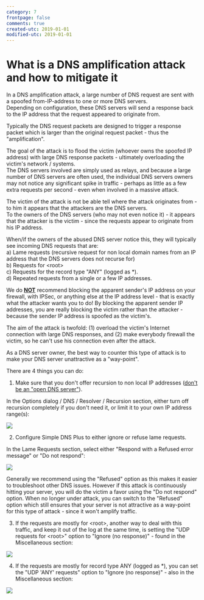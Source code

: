 ```yaml
---
category: 7
frontpage: false
comments: true
created-utc: 2019-01-01
modified-utc: 2019-01-01
---
```

# What is a DNS amplification attack and how to mitigate it

In a DNS amplification attack, a large number of DNS request are sent with a spoofed from-IP-address to one or more DNS servers.  
Depending on configuration, these DNS servers will send a response back to the IP address that the request appeared to originate from.  
  
Typically the DNS request packets are designed to trigger a response packet which is larger than the original request packet - thus the "amplification".  
  
The goal of the attack is to flood the victim (whoever owns the spoofed IP address) with large DNS response packets - ultimately overloading the victim's network / systems.  
The DNS servers involved are simply used as relays, and because a large number of DNS servers are often used, the individual DNS servers owners may not notice any significant spike in traffic - perhaps as little as a few extra requests per second - even when involved in a massive attack.  
  
The victim of the attack is not be able tell where the attack originates from - to him it appears that the attackers are the DNS servers.  
To the owners of the DNS servers (who may not even notice it) - it appears that the attacker is the victim - since the requests appear to originate from his IP address.  
  
When/if the owners of the abused DNS server notice this, they will typically see incoming DNS requests that are:  
a) Lame requests (recursive request for non local domain names from an IP address that the DNS servers does not recurse for)  
b) Requests for &lt;root&gt;  
c) Requests for the record type "ANY" (logged as *).  
d) Repeated requests from a single or a few IP addresses.  
  
  
We do **<u>NOT</u>** recommend blocking the apparent sender's IP address on your firewall, with IPSec, or anything else at the IP address level - that is exactly what the attacker wants you to do! By blocking the apparent sender IP addresses, you are really blocking the victim rather than the attacker - because the sender IP address is spoofed as the victim's.  

The aim of the attack is twofold: (1) overload the victim's Internet connection with large DNS responses, and (2) make everybody firewall the victim, so he can't use his connection even after the attack.

As a DNS server owner, the best way to counter this type of attack is to make your DNS server unattractive as a "way-point".

There are 4 things you can do:

1) Make sure that you don't offer recursion to non local IP addresses ([don't be an "open DNS server"](/kb/155/what-is-an-open-dns-server-and-how-do-i-fix-it)).  
  
In the Options dialog / DNS / Resolver / Recursion section, either turn off recursion completely if you don't need it, or limit it to your own IP address range(s):  

![](img/154/1.png)

  
2) Configure Simple DNS Plus to either ignore or refuse lame requests.

In the Lame Requests section, select either "Respond with a Refused error message" or "Do not respond":  

  
![](img/154/2.png)

Generally we recommend using the "Refused" option as this makes it easier to troubleshoot other DNS issues. However if this attack is continuously hitting your server, you will do the victim a favor using the "Do not respond" option. When no longer under attack, you can switch to the "Refused" option which still ensures that your server is not attractive as a way-point for this type of attack - since it won't amplify traffic.

3) If the requests are mostly for &lt;root&gt;, another way to deal with this traffic, and keep it out of the log at the same time, is setting the "UDP requests for &lt;root&gt;" option to "Ignore (no response)" - found in the Miscellaneous section:

![](img/154/3.png)

  
4) If the requests are mostly for record type ANY (logged as *), you can set the "UDP 'ANY' requests" option to "Ignore (no response)" - also in the Miscellaneous section:

![](img/154/4.png)

